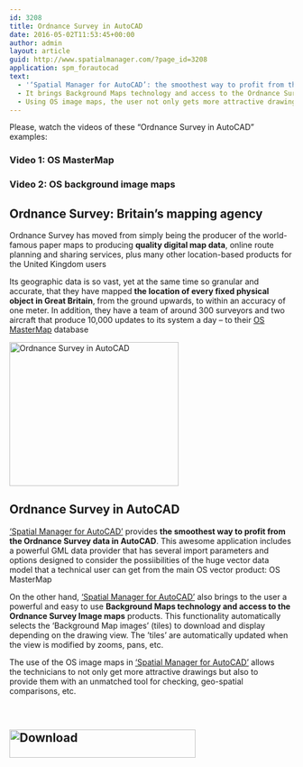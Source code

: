 ```yaml
---
id: 3208
title: Ordnance Survey in AutoCAD
date: 2016-05-02T11:53:45+00:00
author: admin
layout: article
guid: http://www.spatialmanager.com/?page_id=3208
application: spm_forautocad
text:
  - '‘Spatial Manager for AutoCAD’: the smoothest way to profit from the Ordnance Survey data in AutoCAD'
  - It brings Background Maps technology and access to the Ordnance Survey Image maps
  - Using OS image maps, the user not only gets more attractive drawings but provides them with an unmatched tool for checking or compare
---
```

Please, watch the videos of these &#8220;Ordnance Survey in AutoCAD&#8221; examples:

### Video 1: OS MasterMap



### Video 2: OS background image maps



## Ordnance Survey: Britain&#8217;s mapping agency

Ordnance Survey has moved from simply being the producer of the world-famous paper maps to producing **quality digital map data**, online route planning and sharing services, plus many other location-based products for the United Kingdom users

Its geographic data is so vast, yet at the same time so granular and accurate, that they have mapped **the location of every fixed physical object in Great Britain**, from the ground upwards, to within an accuracy of one meter. In addition, they have a team of around 300 surveyors and two aircraft that produce 10,000 updates to its system a day – to their <a href="https://www.ordnancesurvey.co.uk/business-and-government/products/mastermap-products.html" target="_blank" rel="nofollow">OS MasterMap</a> database

<a href="http://www.spatialmanager.com/wp-content/uploads/2016/05/OS-MasterMap.png" target="_blank" rel="nofollow"><img class="aligncenter wp-image-3222 size-medium" src="http://www.spatialmanager.com/wp-content/uploads/2016/05/OS-MasterMap-300x255.png" alt="Ordnance Survey in AutoCAD" width="300" height="255" srcset="http://www.spatialmanager.com/wp-content/uploads/2016/05/OS-MasterMap-300x255.png 300w, http://www.spatialmanager.com/wp-content/uploads/2016/05/OS-MasterMap.png 587w" sizes="(max-width: 300px) 100vw, 300px" /></a>

## Ordnance Survey in AutoCAD

<a href="http://www.spatialmanager.com/spm-forautocad/" target="_blank" rel="nofollow">&#8216;Spatial Manager for AutoCAD&#8217;</a> provides **the smoothest way to profit from the Ordnance Survey data in AutoCAD**. This awesome application includes a powerful GML data provider that has several import parameters and options designed to consider the possiibilities of the huge vector data model that a technical user can get from the main OS vector product: OS MasterMap

On the other hand, <a href="http://www.spatialmanager.com/spm-forautocad/" target="_blank" rel="nofollow">&#8216;Spatial Manager for AutoCAD&#8217;</a> also brings to the user a powerful and easy to use **Background Maps technology and access to the Ordnance Survey Image maps** products. This functionality automatically selects the &#8216;Background Map images&#8217; (tiles) to download and display depending on the drawing view. The &#8217;tiles&#8217; are automatically updated when the view is modified by zooms, pans, etc.

The use of the OS image maps in <a href="http://www.spatialmanager.com/spm-forautocad/" target="_blank" rel="nofollow">&#8216;Spatial Manager for AutoCAD&#8217;</a> allows the technicians to not only get more attractive drawings but also to provide them with an unmatched tool for checking, geo-spatial comparisons, etc.

&nbsp;

<h2 style="text-align: justify;">
  <a href="http://www.spatialmanager.com/download/spatial-manager-autocad/" target="_blank" rel="nofollow"><img class="aligncenter wp-image-3306 size-full" src="http://www.spatialmanager.com/wp-content/uploads/2016/06/Download.png" alt="Download" width="330" height="50" srcset="http://www.spatialmanager.com/wp-content/uploads/2016/06/Download.png 330w, http://www.spatialmanager.com/wp-content/uploads/2016/06/Download-300x45.png 300w" sizes="(max-width: 330px) 100vw, 330px" /></a>
</h2>